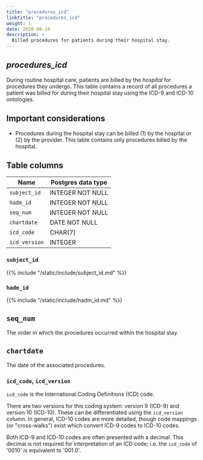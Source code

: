 ```yaml
---
title: "procedures_icd"
linktitle: "procedures_icd"
weight: 1
date: 2020-08-10
description: >
  Billed procedures for patients during their hospital stay.
---
```


## *procedures_icd*

During routine hospital care, patients are billed by the *hospital* for procedures they undergo.
This table contains a record of all procedures a patient was billed for during their hospital stay using the ICD-9 and ICD-10 ontologies.

## Important considerations

- Procedures during the hospital stay can be billed (1) by the hospital or (2) by the provider. This table contains only procedures billed by the hospital.

## Table columns

Name | Postgres data type
---- | ----
`subject_id` | INTEGER NOT NULL
`hadm_id` | INTEGER NOT NULL
`seq_num` | INTEGER NOT NULL
`chartdate` | DATE NOT NULL
`icd_code` | CHAR(7)
`icd_version` | INTEGER

### `subject_id`

{{% include "/static/include/subject_id.md" %}}

### `hadm_id`

{{% include "/static/include/hadm_id.md" %}}

## `seq_num`

The order in which the procedures occurred within the hospital stay.

## `chartdate`

The date of the associated procedures.

### `icd_code`, `icd_version`

`icd_code` is the International Coding Definitions (ICD) code.

There are two versions for this coding system: version 9 (ICD-9) and version 10 (ICD-10). These can be differentiated using the `icd_version` column.
In general, ICD-10 codes are more detailed, though code mappings (or "cross-walks") exist which convert ICD-9 codes to ICD-10 codes.

Both ICD-9 and ICD-10 codes are often presented with a decimal. This decimal is not required for interpretation of an ICD code; i.e. the `icd_code` of '0010' is equivalent to '001.0'.
